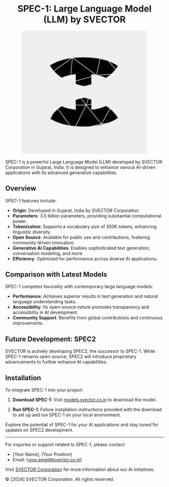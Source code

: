 <div align="center">
  <h1>SPEC-1: Large Language Model (LLM) by SVECTOR</h1>
  <img src="SPEC_1.jpg" alt="SPEC-1" width="400">
</div>

SPEC-1 is a powerful Large Language Model (LLM) developed by SVECTOR Corporation in Gujarat, India. It is designed to enhance various AI-driven applications with its advanced generative capabilities.

## Overview

SPEC-1 features include:

- **Origin**: Developed in Gujarat, India by SVECTOR Corporation.
- **Parameters**: 3.5 billion parameters, providing substantial computational power.
- **Tokenization**: Supports a vocabulary size of 350K tokens, enhancing linguistic diversity.
- **Open Source**: Available for public use and contributions, fostering community-driven innovation.
- **Generative AI Capabilities**: Enables sophisticated text generation, conversation modeling, and more.
- **Efficiency**: Optimized for performance across diverse AI applications.

## Comparison with Latest Models

SPEC-1 competes favorably with contemporary large language models:

- **Performance**: Achieves superior results in text generation and natural language understanding tasks.
- **Accessibility**: Its open-source nature promotes transparency and accessibility in AI development.
- **Community Support**: Benefits from global contributions and continuous improvements.

## Future Development: SPEC2

SVECTOR is actively developing SPEC2, the successor to SPEC-1. While SPEC-1 remains open-source, SPEC2 will introduce proprietary advancements to further enhance AI capabilities.

## Installation

To integrate SPEC-1 into your project:

1. **Download SPEC-1**: Visit [models.svector.co.in](https://models.svector.co.in) to download the model.
   
2. **Run SPEC-1**: Follow installation instructions provided with the download to set up and run SPEC-1 on your local environment.

Explore the potential of SPEC-1 for your AI applications and stay tuned for updates on SPEC2 development.

---

For inquiries or support related to SPEC-1, please contact:

- [Your Name], [Your Position]
- Email: [your.email@svector.co.in]

Visit [SVECTOR Corporation](https://svector.co.in) for more information about our AI initiatives.

© [2024] SVECTOR Corporation. All rights reserved.

